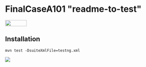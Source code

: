 # FinalCaseA101 "readme-to-test"

<img loading="lazy" src="https://www.repostatus.org/badges/latest/active.svg" alt="" width="70" height="20" class="alignnone size-full wp-image-12070">

##
## Installation
```
mvn test -DsuiteXmlFile=testng.xml
```



![](https://github.com/unaltugrul/FinalCaseA101/blob/main/31.10.2022_17.22.38_REC.gif)
